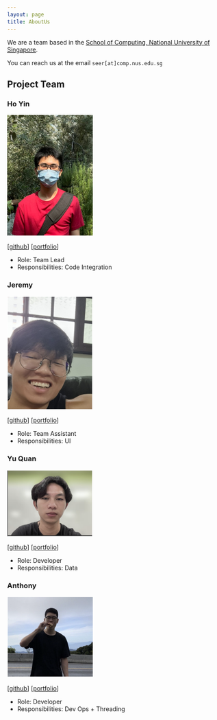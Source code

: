 ```yaml
---
layout: page
title: AboutUs
---
```


We are a team based in the [School of Computing, National University of Singapore](http://www.comp.nus.edu.sg).

You can reach us at the email `seer[at]comp.nus.edu.sg`

## Project Team

### Ho Yin

<img src="images/lhy-hoyin.png" width="200px">

[[github](https://github.com/lhy-hoyin)]
[[portfolio](team/lhy-hoyin.md)]

* Role: Team Lead
* Responsibilities: Code Integration

### Jeremy

<img src="images/jrmckh.png" width="200px">

[[github](http://github.com/JrmCkh)]
[[portfolio](team/jrmckh.md)]

* Role: Team Assistant
* Responsibilities: UI

### Yu Quan

<img src="images/bigheartsmallbrain.png" width="200px">

[[github](http://github.com/BigheartSmallbrain)]
[[portfolio](team/bigheartsmallbrain.md)]

* Role: Developer
* Responsibilities: Data

### Anthony

<img src="images/anthonynmh.png" width="200px">

[[github](http://github.com/anthonynmh)]
[[portfolio](team/anthonynmh.md)]

* Role: Developer
* Responsibilities: Dev Ops + Threading
